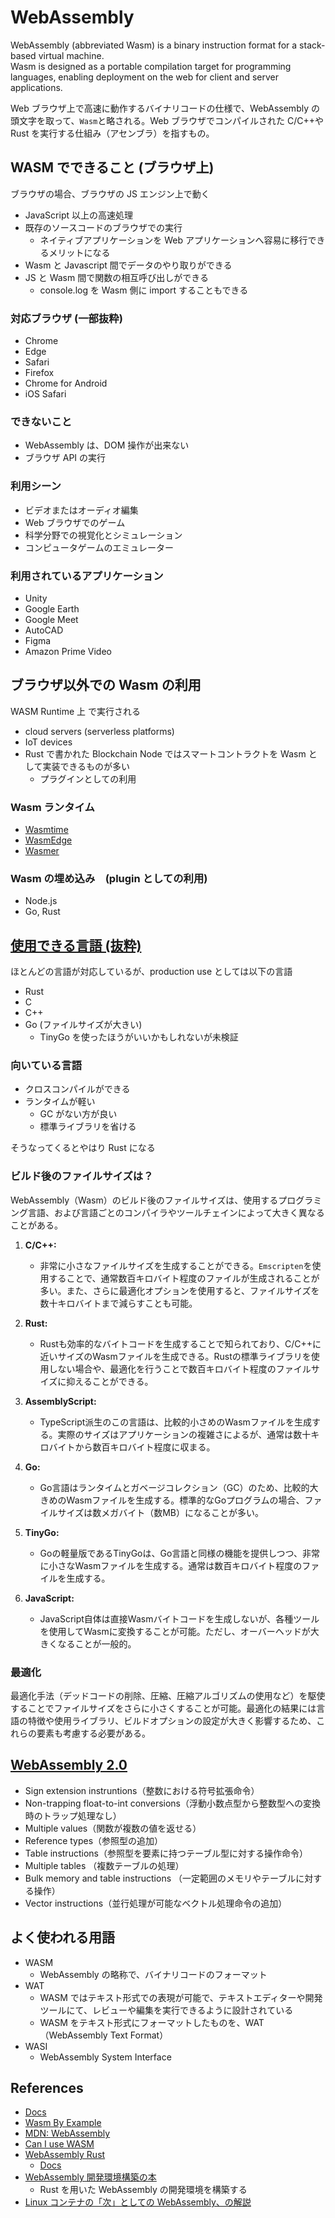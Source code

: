 # WebAssembly

WebAssembly (abbreviated Wasm) is a binary instruction format for a stack-based virtual machine.  
Wasm is designed as a portable compilation target for programming languages, enabling deployment on the web for client and server applications.

Web ブラウザ上で高速に動作するバイナリコードの仕様で、WebAssembly の頭文字を取って、`Wasm`と略される。Web ブラウザでコンパイルされた C/C++や Rust を実行する仕組み（アセンブラ）を指すもの。

## WASM でできること (ブラウザ上)

ブラウザの場合、ブラウザの JS エンジン上で動く

- JavaScript 以上の高速処理
- 既存のソースコードのブラウザでの実行
  - ネイティブアプリケーションを Web アプリケーションへ容易に移行できるメリットになる
- Wasm と Javascript 間でデータのやり取りができる
- JS と Wasm 間で関数の相互呼び出しができる
  - console.log を Wasm 側に import することもできる

### 対応ブラウザ (一部抜粋)

- Chrome
- Edge
- Safari
- Firefox
- Chrome for Android
- iOS Safari

### できないこと

- WebAssembly は、DOM 操作が出来ない
- ブラウザ API の実行

### 利用シーン

- ビデオまたはオーディオ編集
- Web ブラウザでのゲーム
- 科学分野での視覚化とシミュレーション
- コンピュータゲームのエミュレーター

### 利用されているアプリケーション

- Unity
- Google Earth
- Google Meet
- AutoCAD
- Figma
- Amazon Prime Video

## ブラウザ以外での Wasm の利用

WASM Runtime 上 で実行される

- cloud servers (serverless platforms)
- IoT devices
- Rust で書かれた Blockchain Node ではスマートコントラクトを Wasm として実装できるものが多い
  - プラグインとしての利用

### Wasm ランタイム

- [Wasmtime](https://wasmtime.dev/)
- [WasmEdge](https://wasmedge.org/)
- [Wasmer](https://wasmer.io/)

### Wasm の埋め込み　(plugin としての利用)

- Node.js
- Go, Rust

## [使用できる言語 (抜粋)](https://github.com/appcypher/awesome-wasm-langs)

ほとんどの言語が対応しているが、production use としては以下の言語

- Rust
- C
- C++
- Go (ファイルサイズが大きい)
  - TinyGo を使ったほうがいいかもしれないが未検証

### 向いている言語

- クロスコンパイルができる
- ランタイムが軽い
  - GC がない方が良い
  - 標準ライブラリを省ける

そうなってくるとやはり Rust になる

### ビルド後のファイルサイズは？

WebAssembly（Wasm）のビルド後のファイルサイズは、使用するプログラミング言語、および言語ごとのコンパイラやツールチェインによって大きく異なることがある。

1. **C/C++:**
   - 非常に小さなファイルサイズを生成することができる。`Emscripten`を使用することで、通常数百キロバイト程度のファイルが生成されることが多い。また、さらに最適化オプションを使用すると、ファイルサイズを数十キロバイトまで減らすことも可能。

2. **Rust:**
   - Rustも効率的なバイトコードを生成することで知られており、C/C++に近いサイズのWasmファイルを生成できる。Rustの標準ライブラリを使用しない場合や、最適化を行うことで数百キロバイト程度のファイルサイズに抑えることができる。

3. **AssemblyScript:**
   - TypeScript派生のこの言語は、比較的小さめのWasmファイルを生成する。実際のサイズはアプリケーションの複雑さによるが、通常は数十キロバイトから数百キロバイト程度に収まる。

4. **Go:**
   - Go言語はランタイムとガベージコレクション（GC）のため、比較的大きめのWasmファイルを生成する。標準的なGoプログラムの場合、ファイルサイズは数メガバイト（数MB）になることが多い。

5. **TinyGo:**
   - Goの軽量版であるTinyGoは、Go言語と同様の機能を提供しつつ、非常に小さなWasmファイルを生成する。通常は数百キロバイト程度のファイルを生成する。

6. **JavaScript:**
   - JavaScript自体は直接Wasmバイトコードを生成しないが、各種ツールを使用してWasmに変換することが可能。ただし、オーバーヘッドが大きくなることが一般的。

### 最適化

最適化手法（デッドコードの削除、圧縮、圧縮アルゴリズムの使用など）を駆使することでファイルサイズをさらに小さくすることが可能。最適化の結果には言語の特徴や使用ライブラリ、ビルドオプションの設定が大きく影響するため、これらの要素も考慮する必要がある。

## [WebAssembly 2.0](https://webassembly.github.io/spec/core/)

- Sign extension instruntions（整数における符号拡張命令）
- Non-trapping float-to-int conversions（浮動小数点型から整数型への変換時のトラップ処理なし）
- Multiple values（関数が複数の値を返せる）
- Reference types（参照型の追加）
- Table instructions（参照型を要素に持つテーブル型に対する操作命令）
- Multiple tables （複数テーブルの処理）
- Bulk memory and table instructions （一定範囲のメモリやテーブルに対する操作）
- Vector instructions（並行処理が可能なベクトル処理命令の追加）

## よく使われる用語

- WASM
  - WebAssembly の略称で、バイナリコードのフォーマット
- WAT
  - WASM ではテキスト形式での表現が可能で、テキストエディターや開発ツールにて、レビューや編集を実行できるように設計されている
  - WASM をテキスト形式にフォーマットしたものを、WAT（WebAssembly Text Format）
- WASI
  - WebAssembly System Interface

## References

- [Docs](https://webassembly.org/)
- [Wasm By Example](https://wasmbyexample.dev/home.en-us.html)
- [MDN: WebAssembly](https://developer.mozilla.org/en-US/docs/WebAssembly)
- [Can I use WASM](https://caniuse.com/wasm)
- [Web­Assembly Rust](https://www.rust-lang.org/ja/what/wasm)
  - [Docs](https://rustwasm.github.io/docs/book/)
- [WebAssembly 開発環境構築の本](https://wasm-dev-book.netlify.app/)
  - Rust を用いた WebAssembly の開発環境を構築する
- [Linux コンテナの「次」としての WebAssembly、の解説](https://zenn.dev/koduki/articles/9f86d03cd703c4)
